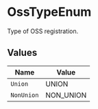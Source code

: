 # OssTypeEnum

Type of OSS registration.


## Values

| Name       | Value      |
| ---------- | ---------- |
| `Union`    | UNION      |
| `NonUnion` | NON_UNION  |